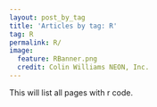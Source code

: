 ```yaml
---
layout: post_by_tag
title: 'Articles by tag: R'
tag: R
permalink: R/
image:
  feature: RBanner.png
  credit: Colin Williams NEON, Inc.
---
```


This will list all pages with r code.
